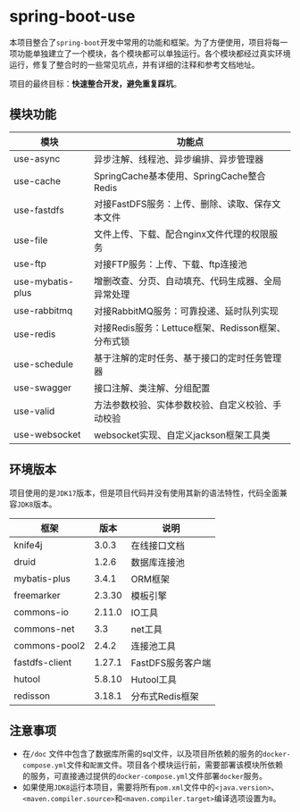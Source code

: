 # spring-boot-use

本项目整合了`spring-boot`开发中常用的功能和框架。为了方便使用，项目将每一项功能单独建立了一个模块，各个模块都可以单独运行。各个模块都经过真实环境运行，修复了整合时的一些常见坑点，并有详细的注释和参考文档地址。

项目的最终目标：**快速整合开发，避免重复踩坑**。

## 模块功能

| 模块               | 功能点                                 |
|------------------|-------------------------------------|
| use-async        | 异步注解、线程池、异步编排、异步管理器                 |
| use-cache        | SpringCache基本使用、SpringCache整合Redis |
| use-fastdfs      | 对接FastDFS服务：上传、删除、读取、保存文本文件         |
| use-file         | 文件上传、下载、配合nginx文件代理的权限服务            |
| use-ftp          | 对接FTP服务：上传、下载、ftp连接池                |
| use-mybatis-plus | 增删改查、分页、自动填充、代码生成器、全局异常处理           |
| use-rabbitmq     | 对接RabbitMQ服务：可靠投递、延时队列实现 |
| use-redis        | 对接Redis服务：Lettuce框架、Redisson框架、分布式锁 |
| use-schedule     | 基于注解的定时任务、基于接口的定时任务管理器              |
| use-swagger      | 接口注解、类注解、分组配置                       |
| use-valid        | 方法参数校验、实体参数校验、自定义校验、手动校验            |
| use-websocket    | websocket实现、自定义jackson框架工具类         |

## 环境版本

项目使用的是`JDK17`版本，但是项目代码并没有使用其新的语法特性，代码全面兼容`JDK8`版本。

| 框架             | 版本     | 说明           |
|----------------|--------|--------------|
| knife4j        | 3.0.3  | 在线接口文档       |
| druid          | 1.2.6  | 数据库连接池       |
| mybatis-plus   | 3.4.1  | ORM框架        |
| freemarker     | 2.3.30 | 模板引擎         |
| commons-io     | 2.11.0 | IO工具         |
| commons-net    | 3.3    | net工具        |
| commons-pool2  | 2.4.2  | 连接池工具        |
| fastdfs-client | 1.27.1 | FastDFS服务客户端 |
| hutool         | 5.8.10 | Hutool工具     |
| redisson       | 3.18.1 | 分布式Redis框架   |

## 注意事项

* 在`/doc` 文件中包含了数据库所需的sql文件，以及项目所依赖的服务的`docker-compose.yml`文件和`配置`文件。项目各个模块运行前，需要部署该模块所依赖的服务，可直接通过提供的`docker-compose.yml`文件部署`docker`服务。
* 如果使用`JDK8`运行本项目，需要将所有`pom.xml`文件中的`<java.version>`、`<maven.compiler.source>`和`<maven.compiler.target>`编译选项设置为`8`。
